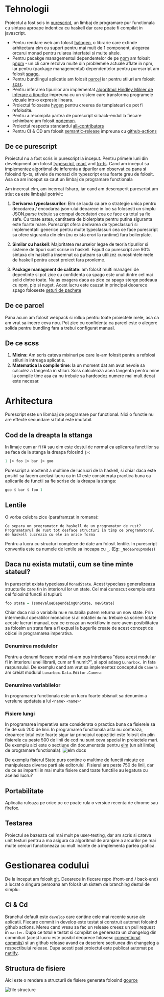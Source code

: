 # Tehnologii

Proiectul a fost scis in [purescript](https://www.purescript.org/), un limbaj de programare pur functionala cu sintaxa aproape indentica cu haskell dar care poate fi compilat in javascript.

- Pentru rendare web am folosit [halogen](https://github.com/purescript-halogen/purescript-halogen), o librarie care extinde arhitectura elm cu suport pentru mai mult de 1 component, alegerea orcarui monad pentru rularea interfatei si multe altele.
- Pentru pacakge managementul dependentelor de pe [npm](https://www.npmjs.com/) am folosit [pnpm](https://pnpm.js.org/) - un cli care rezolva multe din problemele actuale aflate in npm, iar pentru (package managementul) dependentelor pentru purescript am folosit [spago](https://github.com/purescript/spago).
- Pentru bundlingul aplicatie am folosit [parcel](https://parceljs.org/) iar pentru stiluri am folosit [scss](https://sass-lang.com/).
- Pentru inferarea tipurilor am implementat [algoritmul Hindley Milner de inferare a tipurilor](https://en.wikipedia.org/wiki/Hindley%E2%80%93Milner_type_system) impreuna cu un sistem care transforma programele vizuale intr-o expresie lineara.
- Proiectul foloseste [hygen](https://www.hygen.io/) pentru creerea de templateuri ce pot fi refolosite.
- Pentru a recompila partea de purescript si back-endul la fiecare schimbare am folosit [nodemon](https://www.hygen.io/).
- Proiectul respecta standardul [all-contributors](https://github.com/all-contributors/all-contributors)
- Pentru CI & CD am folosit [semantic-release](https://semantic-release.gitbook.io/semantic-release/) impreuna cu [github-actions](https://github.com/features/actions)

## De ce purescript

Proiectul nu a fost scris in purescript la inceput. Pentru primele luni din development am folosit [typescript](), [react]() and [fp-ts](). Cand am inceput sa implementez algoritmul de inferenta a tipurilor am observat ca pana si folosind fp-ts, stivele de monazi din typescript erau foarte greu de folosit. Asa ca am inceput sa caut un limbaj de programare functionala

Am incercat elm, am incercat fsharp, iar cand am descroperit purescript am stiut ca este limbajul potrivit:

1. **Derivarea typeclassurilor**: Elm se lauda ca are o strategie unica pentru decodarea / encodarea json-ului deoarece in loc sa folosesti un simplu JSON.parse trebuie sa compui decodatori cea ce face ca totul sa fie safe. Cu toate astea, cantitaeta de biolerplate pentru putina siguranta este foarte mare. Purescript ofera derivarea de typeclassuri si implementatii generice pentru multe typeclassuri cea ce face purescript sa ofere siguranta din elm (nu exista erori la runtime) fara boilerplate.

2. **Similar cu haskell**: Majoritatea resurselor legae de teoria tipurilor si sisteme de tipuri sunt scrise in haskell. Faputl ca purescript are 90% sintaxa din haskell a insemnat ca puteam sa utilizez cunostintele mele de haskell pentru acest proiect fara pronleme.

3. **Package managment de calitate**: am folosit multi manageri de depentinte si pot zice cu confidenta ca spago este unul dintre cel mai solid dintre toate. Nu as exagera daca as zice ca spago sterge podeaua cu npm, pip si nuget. Acest lucru este cauzat in principal deoarece spago foloseste [seturi de pachete](https://github.com/purescript/package-sets)

## De ce parcel

Pana acum am folosit webpack si rollup pentru toate proiectele mele, asa ca am vrut sa incerc ceva nou. Pot zice cu confidenta ca parcel este o alegere solida pentru bundling fara a trebui configurat manual.

## De ce scss

1. **Mixins**: Am scris cateva mixinuri pe care le-am folosit pentru a refolosi stiluri in intreaga aplicatie.
2. **Matematica la compile time**: la un moment dat am avut nevoie sa calculez a tangenta in stiluri. Scss calculeaza acea tangenta pentru mine la compile time asa ca nu trebuie sa hardcodez numere mai mult decat este necesar.

# Arhitectura

Purescript este un libmbaj de programare pur functional. Nici o functie nu are effecte secundare si totul este imutabil.

## Cod de la dreapta la sttanga

In limaje cum ar fi f# sau elm este destul de normal ca aplicarea functiilor sa se faca de la stanga la dreapa folosind `|>`:

```fsharp
1 |> foo |> bar |> goo
```

Purescript a mostenit a multime de lucrucri de la haskell, si chiar daca este posibil sa facem acelasi lucru ca in f# este considerata practica buna ca aplicarile de functii sa fie scrise de la dreapa la stanga:

```haskell
goo $ bar $ foo 1
```

## Lentile

O vorba celebra zice (paraframzat in romana):

```
Ce separa un programator de haskell de un programator de rust? Programatorul de rust tot desface structuri in timp ce programatorul de haskell lucreaza cu ele in orice forma
```

Pentru a lucra cu structuri complexe de date am folosit lentile. In purescript conventia este ca numele de lentile sa inceapa cu `_`. (Eg: `_NodeGroupNodes`)

## Daca nu exista mutatii, cum se tine minte stateul?

In purescript exista typeclassul `MonadState`. Acest typeclass generalizeaza structurile care tin in interiorul lor un state. Cel mai cunoscut exemplu este cel folosind functii si tupluri:

```haskell
foo state = (someValueDependeingOnState, newState)
```

Chiar daca nici o variabila nu e mutabila putem returna un now state. Prin intermediul operatiilor monadice si al notatiei `do` nu trebuie sa scriem totate aceste lucruri manual, cea ce creaza un workflow in care avem posibilitatea sa folosim un state fara a fi expusi la bugurile create de acest concept de obicei in programarea imperativa.

### Denumirea modulelor

Pentru a denumi fiecare modul mi-am pus intrebarea "daca acest modul ar fi in interiorul unei librarii, cum ar fi numit?", si apoi adaug `Lunarbox.` in fata raspunsului. De exemplu cand am vrut sa implementez conceptul de `Camera` am creiat modulul `Lunarbox.Data.Editor.Camera`

### Denumirea variabilelor

In programarea functionala este un lucru foarte obisnuit sa denumim a versiune updatata a lui `<name>` `<name>'`

### Fisiere lungi

In programarea imperativa este considerata o practica buna ca fisierele sa fie de sub 200 de linii. In programarea functionala asta nu conteaza, deoarece totul este foarte sigur iar principiul copozitiei este folosit din plin fisierele cu peste 500 de linii de cod nu sunt ceva special in proiectele mari. De exemplu aici este o sectiune din documentatia pentru [elm](https://elm-lang.org/) (un alt limbaj de programare functionala): ![elm docs](./assets/elm.png)

De exemplu fisierul State.purs contine o multime de functii micute ce manipuleaza diverse parti ale editorului. Fisierul are peste 750 de linii, dar de ce as impartii in mai multe fisiere cand toate functiile au legatura cu acelasi lucru?

## Portabilitate

Aplicatia ruleaza pe orice pc ce poate rula o versiue recenta de chrome sau firefox.

## Testarea

Proiectul se bazeaza cel mai mult pe user-testing, dar am scris si cateva unit testuri pentru a ma asigura ca algoritmul de aranjare a arcurilor pe mai multe cercuri functioneaza cu mult inainte de a implementa partea grafica.

# Gestionarea codului

De la inceput am folosit [git](). Deoarece in fiecare repo (front-end / back-end) a lucrat o singura persoana am folosit un sistem de branching destul de simplu:

## Ci & Cd

Branchul default este `develop` care contine cele mai recente surse ale aplicatii. Fiecare commit in develop este testat si construit automat folosind github actions. Mereu cand vreau sa fac un release creeez un pull request in `master`. Dupa ce totul e testat si compilat se genereaza un changelog din commituri (acest lucru este posibil deoarece folosesc [conventional commits](https://www.conventionalcommits.org/en/v1.0.0/)) si un github release avand ca descriere sectiunea din changelog a respectibului release. Dupa acesti pasi proiectul este publicat automat pe [netlify](https://www.netlify.com/).

## Structura de fisiere

Aici este o rendare a structurii de fisiere generata folosind [gource](https://gource.io/)

![file structure](./assets/file-structure.png)
